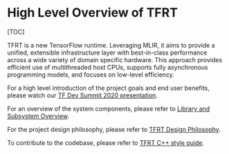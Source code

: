 # High Level Overview of TFRT

<!--* freshness: {
  owner: 'hongm'
  reviewed: '2020-03-31'
} *-->

[TOC]

TFRT is a new TensorFlow runtime. Leveraging MLIR, it aims to provide a unified,
extensible infrastructure layer with best-in-class performance across a wide
variety of domain specific hardware. This approach provides efficient use of
multithreaded host CPUs, supports fully asynchronous programming models, and
focuses on low-level efficiency.

For a high level introduction of the project goals and end user benefits, please
watch our [TF Dev Summit 2020 presentation](https://youtu.be/15tiQoPpuZ8).

For an overview of the system components, please refer to
[Library and Subsystem Overview](subsystems.md).

For the project design philosophy, please refer to
[TFRT Design Philosophy](design_philosophy.md).

To contribute to the codebase, please refer to
[TFRT C++ style guide](style_guide.md).
